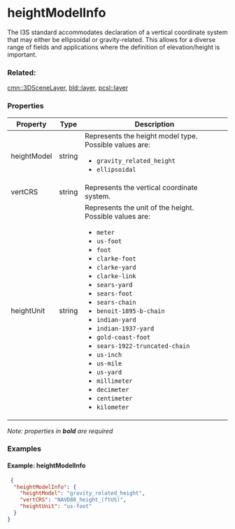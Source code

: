 # heightModelInfo

The I3S standard accommodates declaration of a vertical coordinate system that may either be ellipsoidal or gravity-related. This allows for a diverse range of fields and applications where the definition of elevation/height is important.

### Related:

[cmn::3DSceneLayer](3DSceneLayer.cmn.md), [bld::layer](layer.bld.md), [pcsl::layer](layer.pcsl.md)
### Properties

| Property | Type | Description |
| --- | --- | --- |
| heightModel | string | Represents the height model type.<div>Possible values are:<ul><li>`gravity_related_height`</li><li>`ellipsoidal`</li></ul></div> |
| vertCRS | string | Represents the vertical coordinate system. |
| heightUnit | string | Represents the unit of the height.<div>Possible values are:<ul><li>`meter`</li><li>`us-foot`</li><li>`foot`</li><li>`clarke-foot`</li><li>`clarke-yard`</li><li>`clarke-link`</li><li>`sears-yard`</li><li>`sears-foot`</li><li>`sears-chain`</li><li>`benoit-1895-b-chain`</li><li>`indian-yard`</li><li>`indian-1937-yard`</li><li>`gold-coast-foot`</li><li>`sears-1922-truncated-chain`</li><li>`us-inch`</li><li>`us-mile`</li><li>`us-yard`</li><li>`millimeter`</li><li>`decimeter`</li><li>`centimeter`</li><li>`kilometer`</li></ul></div> |

*Note: properties in **bold** are required*

### Examples 

#### Example: heightModelInfo 

```json
 {
  "heightModelInfo": {
    "heightModel": "gravity_related_height",
    "vertCRS": "NAVD88_height_(ftUS)",
    "heightUnit": "us-foot"
  }
} 
```

